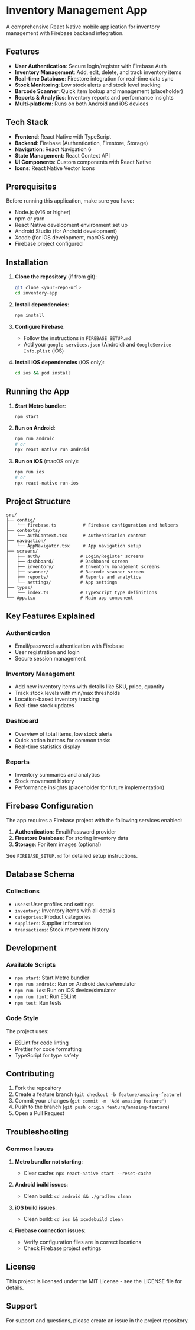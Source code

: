 # Inventory Management App

A comprehensive React Native mobile application for inventory management with Firebase backend integration.

## Features

- **User Authentication**: Secure login/register with Firebase Auth
- **Inventory Management**: Add, edit, delete, and track inventory items
- **Real-time Database**: Firestore integration for real-time data sync
- **Stock Monitoring**: Low stock alerts and stock level tracking
- **Barcode Scanner**: Quick item lookup and management (placeholder)
- **Reports & Analytics**: Inventory reports and performance insights
- **Multi-platform**: Runs on both Android and iOS devices

## Tech Stack

- **Frontend**: React Native with TypeScript
- **Backend**: Firebase (Authentication, Firestore, Storage)
- **Navigation**: React Navigation 6
- **State Management**: React Context API
- **UI Components**: Custom components with React Native
- **Icons**: React Native Vector Icons

## Prerequisites

Before running this application, make sure you have:

- Node.js (v16 or higher)
- npm or yarn
- React Native development environment set up
- Android Studio (for Android development)
- Xcode (for iOS development, macOS only)
- Firebase project configured

## Installation

1. **Clone the repository** (if from git):

   ```bash
   git clone <your-repo-url>
   cd inventory-app
   ```

2. **Install dependencies**:

   ```bash
   npm install
   ```

3. **Configure Firebase**:

   - Follow the instructions in `FIREBASE_SETUP.md`
   - Add your `google-services.json` (Android) and `GoogleService-Info.plist` (iOS)

4. **Install iOS dependencies** (iOS only):
   ```bash
   cd ios && pod install
   ```

## Running the App

1. **Start Metro bundler**:

   ```bash
   npm start
   ```

2. **Run on Android**:

   ```bash
   npm run android
   # or
   npx react-native run-android
   ```

3. **Run on iOS** (macOS only):
   ```bash
   npm run ios
   # or
   npx react-native run-ios
   ```

## Project Structure

```
src/
├── config/
│   └── firebase.ts          # Firebase configuration and helpers
├── contexts/
│   └── AuthContext.tsx      # Authentication context
├── navigation/
│   └── AppNavigator.tsx     # App navigation setup
├── screens/
│   ├── auth/               # Login/Register screens
│   ├── dashboard/          # Dashboard screen
│   ├── inventory/          # Inventory management screens
│   ├── scanner/            # Barcode scanner screen
│   ├── reports/            # Reports and analytics
│   └── settings/           # App settings
├── types/
│   └── index.ts            # TypeScript type definitions
└── App.tsx                 # Main app component
```

## Key Features Explained

### Authentication

- Email/password authentication with Firebase
- User registration and login
- Secure session management

### Inventory Management

- Add new inventory items with details like SKU, price, quantity
- Track stock levels with min/max thresholds
- Location-based inventory tracking
- Real-time stock updates

### Dashboard

- Overview of total items, low stock alerts
- Quick action buttons for common tasks
- Real-time statistics display

### Reports

- Inventory summaries and analytics
- Stock movement history
- Performance insights (placeholder for future implementation)

## Firebase Configuration

The app requires a Firebase project with the following services enabled:

1. **Authentication**: Email/Password provider
2. **Firestore Database**: For storing inventory data
3. **Storage**: For item images (optional)

See `FIREBASE_SETUP.md` for detailed setup instructions.

## Database Schema

### Collections

- `users`: User profiles and settings
- `inventory`: Inventory items with all details
- `categories`: Product categories
- `suppliers`: Supplier information
- `transactions`: Stock movement history

## Development

### Available Scripts

- `npm start`: Start Metro bundler
- `npm run android`: Run on Android device/emulator
- `npm run ios`: Run on iOS device/simulator
- `npm run lint`: Run ESLint
- `npm test`: Run tests

### Code Style

The project uses:

- ESLint for code linting
- Prettier for code formatting
- TypeScript for type safety

## Contributing

1. Fork the repository
2. Create a feature branch (`git checkout -b feature/amazing-feature`)
3. Commit your changes (`git commit -m 'Add amazing feature'`)
4. Push to the branch (`git push origin feature/amazing-feature`)
5. Open a Pull Request

## Troubleshooting

### Common Issues

1. **Metro bundler not starting**:

   - Clear cache: `npx react-native start --reset-cache`

2. **Android build issues**:

   - Clean build: `cd android && ./gradlew clean`

3. **iOS build issues**:

   - Clean build: `cd ios && xcodebuild clean`

4. **Firebase connection issues**:
   - Verify configuration files are in correct locations
   - Check Firebase project settings

## License

This project is licensed under the MIT License - see the LICENSE file for details.

## Support

For support and questions, please create an issue in the project repository.
